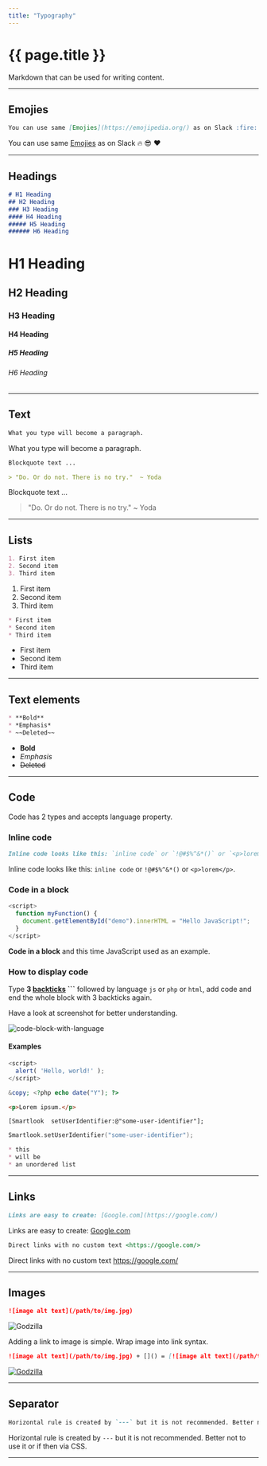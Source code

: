 ```yaml
---
title: "Typography"
---
```


# {{ page.title }}

Markdown that can be used for writing content.

---

## Emojies

```md
You can use same [Emojies](https://emojipedia.org/) as on Slack :fire: :sunglasses: :heart:
```

You can use same [Emojies](https://emojipedia.org/) as on Slack :fire: :sunglasses: :heart:

---

## Headings

```md
# H1 Heading
## H2 Heading
### H3 Heading
#### H4 Heading
##### H5 Heading
###### H6 Heading
```

# H1 Heading
## H2 Heading
### H3 Heading
#### H4 Heading
##### H5 Heading
###### H6 Heading

---

## Text

```md
What you type will become a paragraph.
```

What you type will become a paragraph.

```md
Blockquote text ...

> "Do. Or do not. There is no try."  ~ Yoda
```

Blockquote text ...

> "Do. Or do not. There is no try."  ~ Yoda

---

## Lists

```md
1. First item
2. Second item
3. Third item
```

1. First item
2. Second item
3. Third item

```md
* First item
* Second item
* Third item
```

* First item
* Second item
* Third item

---

## Text elements

```md
* **Bold**
* *Emphasis*
* ~~Deleted~~
```

* **Bold**
* *Emphasis*
* ~~Deleted~~

---

## Code

Code has 2 types and accepts language property.

### Inline code

```md
Inline code looks like this: `inline code` or `!@#$%^&*()` or `<p>lorem</p>`. 
```

Inline code looks like this: `inline code` or `!@#$%^&*()` or `<p>lorem</p>`. 

### Code in a block

```js
<script>
  function myFunction() { 
    document.getElementById("demo").innerHTML = "Hello JavaScript!";
  }
</script>
```

**Code in a block** and this time JavaScript used as an example.

### How to display code

Type **3 [backticks](https://www.google.com/search?ei=z0sMW5f2HcKrswHJi7ToDQ&q=%60+backtick&oq=%60+backtick&gs_l=psy-ab.3..0i67k1j0i7i30k1l9.14290.16267.0.16597.3.3.0.0.0.0.114.342.0j3.3.0....0...1c.1.64.psy-ab..0.3.342...0.0.WFRLstR8oMY) \`\`\`** followed by language `js` or `php` or `html`, add code and end the whole block with 3 backticks again.

Have a look at screenshot for better understanding.

![code-block-with-language](/assets/img/pages/typography/code-block-with-language.png)

#### Examples

```js
<script>
  alert( 'Hello, world!' );
</script>
```

```php
&copy; <?php echo date("Y"); ?>
```

```html
<p>Lorem ipsum.</p>
```

```objc
[Smartlook  setUserIdentifier:@"some-user-identifier"];
```

```swift
Smartlook.setUserIdentifier("some-user-identifier");
```

```md
* this 
* will be 
* an unordered list
```

---

## Links

```md
Links are easy to create: [Google.com](https://google.com/)
```

Links are easy to create: [Google.com](https://google.com/)

```md
Direct links with no custom text <https://google.com/>
```

Direct links with no custom text <https://google.com/>

---

## Images

```md
![image alt text](/path/to/img.jpg)
```

![Godzilla](/assets/img/pages/typography/godzilla-01.jpg)

Adding a link to image is simple. Wrap image into link syntax.

```md
![image alt text](/path/to/img.jpg) + []() = [![image alt text](/path/to/img.jpg)](link)

```

[![Godzilla](/assets/img/pages/typography/godzilla-02.jpeg)](https://en.wikipedia.org/wiki/Godzilla)

---

## Separator

```md
Horizontal rule is created by `---` but it is not recommended. Better not to use it or if then via CSS.
```

Horizontal rule is created by `---` but it is not recommended. Better not to use it or if then via CSS.

---